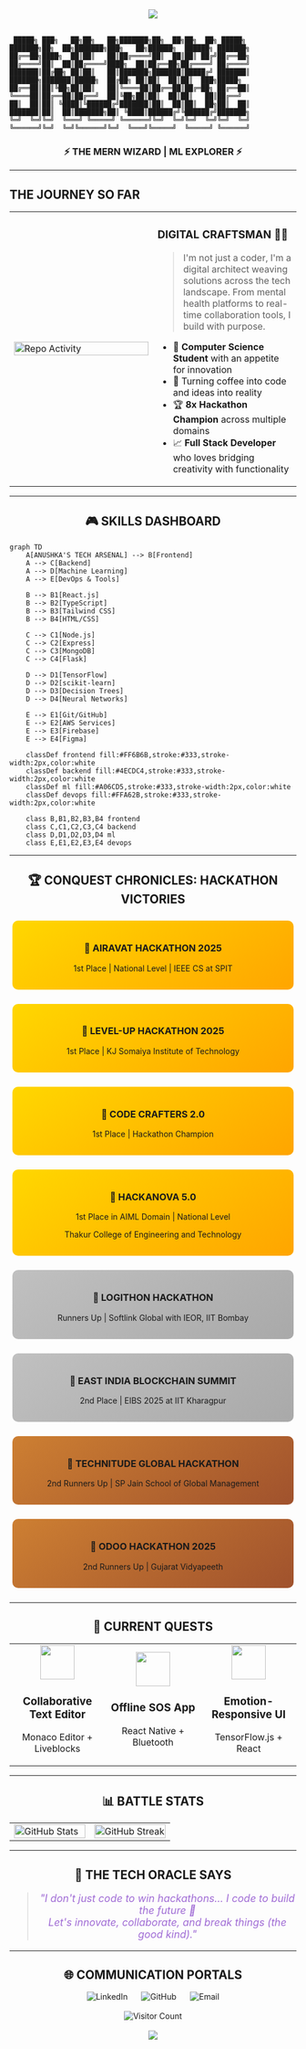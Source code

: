 
<div align="center">
  <img src="https://capsule-render.vercel.app/api?type=cylinder&color=0:8A2387,50:E94057,100:F27121&height=150&text=ANUSHKA%20SHENDGE&animation=fadeIn&fontColor=ffffff&fontSize=40" />
</div>

<br>

```ascii
 █████╗ ███╗   ██╗██╗   ██╗███████╗██╗  ██╗██╗  ██╗ █████╗     ███████╗██╗  ██╗███████╗███╗   ██╗██████╗  ██████╗ ███████╗
██╔══██╗████╗  ██║██║   ██║██╔════╝██║  ██║██║ ██╔╝██╔══██╗    ██╔════╝██║  ██║██╔════╝████╗  ██║██╔══██╗██╔════╝ ██╔════╝
███████║██╔██╗ ██║██║   ██║███████╗███████║█████╔╝ ███████║    ███████╗███████║█████╗  ██╔██╗ ██║██║  ██║██║  ███╗█████╗  
██╔══██║██║╚██╗██║██║   ██║╚════██║██╔══██║██╔═██╗ ██╔══██║    ╚════██║██╔══██║██╔══╝  ██║╚██╗██║██║  ██║██║   ██║██╔══╝  
██║  ██║██║ ╚████║╚██████╔╝███████║██║  ██║██║  ██╗██║  ██║    ███████║██║  ██║███████╗██║ ╚████║██████╔╝╚██████╔╝███████╗
╚═╝  ╚═╝╚═╝  ╚═══╝ ╚═════╝ ╚══════╝╚═╝  ╚═╝╚═╝  ╚═╝╚═╝  ╚═╝    ╚══════╝╚═╝  ╚═╝╚══════╝╚═╝  ╚═══╝╚═════╝  ╚═════╝ ╚══════╝
```

<div align="center">
  <h3>⚡ THE MERN WIZARD | ML EXPLORER ⚡</h3>
</div>

---

## THE JOURNEY SO FAR

<table border="0">
 <tr>
    <td width="50%">
      <img src="https://user-images.githubusercontent.com/74038190/225813708-98b745f2-7d22-48cf-9150-083f1b00d6c9.gif" alt="Repo Activity" width="100%"/>
    </td>
    <td width="50%">
      <h3>DIGITAL CRAFTSMAN 👩‍💻</h3>
      <blockquote>
        I'm not just a coder, I'm a digital architect weaving solutions across the tech landscape. From mental health platforms to real-time collaboration tools, I build with purpose.
      </blockquote>
      <ul>
        <li>🧠 <b>Computer Science Student</b> with an appetite for innovation</li>
        <li>🔮 Turning coffee into code and ideas into reality</li>
        <li>🏆 <b>8x Hackathon Champion</b> across multiple domains</li>
        <li>📈 <b>Full Stack Developer</b> who loves bridging creativity with functionality</li>
      </ul>
    </td>
 </tr>
</table>

---

<div align="center">
  <h2>🎮 SKILLS DASHBOARD</h2>
</div>

```mermaid
graph TD
    A[ANUSHKA'S TECH ARSENAL] --> B[Frontend]
    A --> C[Backend]
    A --> D[Machine Learning]
    A --> E[DevOps & Tools]
    
    B --> B1[React.js]
    B --> B2[TypeScript]
    B --> B3[Tailwind CSS]
    B --> B4[HTML/CSS]
    
    C --> C1[Node.js]
    C --> C2[Express]
    C --> C3[MongoDB]
    C --> C4[Flask]
    
    D --> D1[TensorFlow]
    D --> D2[scikit-learn]
    D --> D3[Decision Trees]
    D --> D4[Neural Networks]
    
    E --> E1[Git/GitHub]
    E --> E2[AWS Services]
    E --> E3[Firebase]
    E --> E4[Figma]
    
    classDef frontend fill:#FF6B6B,stroke:#333,stroke-width:2px,color:white
    classDef backend fill:#4ECDC4,stroke:#333,stroke-width:2px,color:white
    classDef ml fill:#A06CD5,stroke:#333,stroke-width:2px,color:white
    classDef devops fill:#FFA62B,stroke:#333,stroke-width:2px,color:white
    
    class B,B1,B2,B3,B4 frontend
    class C,C1,C2,C3,C4 backend
    class D,D1,D2,D3,D4 ml
    class E,E1,E2,E3,E4 devops
```

---

<div align="center">
  <h2>🏆 CONQUEST CHRONICLES: HACKATHON VICTORIES</h2>
</div>

<div align="center" style="display: grid; grid-template-columns: repeat(auto-fit, minmax(300px, 1fr)); gap: 15px; margin: 20px 0;">

  <div style="background: linear-gradient(145deg, #FFD700, #FFA500); border-radius: 10px; padding: 15px; margin: 5px;">
    <h3>🥇 AIRAVAT HACKATHON 2025</h3>
    <p>1st Place | National Level | IEEE CS at SPIT</p>
  </div>
  
  <div style="background: linear-gradient(145deg, #FFD700, #FFA500); border-radius: 10px; padding: 15px; margin: 5px;">
    <h3>🥇 LEVEL-UP HACKATHON 2025</h3>
    <p>1st Place | KJ Somaiya Institute of Technology</p>
  </div>
  
  <div style="background: linear-gradient(145deg, #FFD700, #FFA500); border-radius: 10px; padding: 15px; margin: 5px;">
    <h3>🥇 CODE CRAFTERS 2.0</h3>
    <p>1st Place | Hackathon Champion</p>
  </div>
  
  <div style="background: linear-gradient(145deg, #FFD700, #FFA500); border-radius: 10px; padding: 15px; margin: 5px;">
    <h3>🥇 HACKANOVA 5.0</h3>
    <p>1st Place in AIML Domain | National Level</p>
    <p>Thakur College of Engineering and Technology</p>
  </div>
  
  <div style="background: linear-gradient(145deg, #C0C0C0, #A9A9A9); border-radius: 10px; padding: 15px; margin: 5px;">
    <h3>🥈 LOGITHON HACKATHON</h3>
    <p>Runners Up | Softlink Global with IEOR, IIT Bombay</p>
  </div>
  
  <div style="background: linear-gradient(145deg, #C0C0C0, #A9A9A9); border-radius: 10px; padding: 15px; margin: 5px;">
    <h3>🥈 EAST INDIA BLOCKCHAIN SUMMIT</h3>
    <p>2nd Place | EIBS 2025 at IIT Kharagpur</p>
  </div>
  
  <div style="background: linear-gradient(145deg, #CD7F32, #A0522D); border-radius: 10px; padding: 15px; margin: 5px;">
    <h3>🥉 TECHNITUDE GLOBAL HACKATHON</h3>
    <p>2nd Runners Up | SP Jain School of Global Management</p>
  </div>
  
  <div style="background: linear-gradient(145deg, #CD7F32, #A0522D); border-radius: 10px; padding: 15px; margin: 5px;">
    <h3>🥉 ODOO HACKATHON 2025</h3>
    <p>2nd Runners Up | Gujarat Vidyapeeth</p>
  </div>
</div>

---

<div align="center">
  <h2>👾 CURRENT QUESTS</h2>
  
  <table width="100%">
    <tr>
      <td align="center" width="33%">
        <img src="https://api.iconify.design/ant-design:code-filled.svg?color=%23FF6B6B" width="60" height="60"/>
        <h3>Collaborative Text Editor</h3>
        <p>Monaco Editor + Liveblocks</p>
      </td>
      <td align="center" width="33%">
        <img src="https://api.iconify.design/bx:mobile-alt.svg?color=%234ECDC4" width="60" height="60"/>
        <h3>Offline SOS App</h3>
        <p>React Native + Bluetooth</p>
      </td>
      <td align="center" width="33%">
        <img src="https://api.iconify.design/fluent:brain-circuit-20-filled.svg?color=%23A06CD5" width="60" height="60"/>
        <h3>Emotion-Responsive UI</h3>
        <p>TensorFlow.js + React</p>
      </td>
    </tr>
  </table>
</div>

---

<div align="center">
  <h2>📊 BATTLE STATS</h2>
</div>

<table border="0">
 <tr>
    <td width="50%">
      <img src="https://github-readme-stats.vercel.app/api?username=AnushkaShendge&show_icons=true&theme=nightowl&hide_border=true" alt="GitHub Stats" width="100%"/>
    </td>
    <td width="50%">
      <img src="https://github-readme-streak-stats.herokuapp.com/?user=AnushkaShendge&theme=nightowl&hide_border=true" alt="GitHub Streak" width="100%"/>
    </td>
 </tr>
</table>

---

<div align="center">
  <h2>🔮 THE TECH ORACLE SAYS</h2>
  
  <blockquote style="font-style: italic; font-size: 18px; color: #A06CD5;">
    "I don't just code to win hackathons… I code to build the future 💫<br>
    Let's innovate, collaborate, and break things (the good kind)."
  </blockquote>
</div>

---

<div align="center">
  <h2>🌐 COMMUNICATION PORTALS</h2>
  
  <a href="https://linkedin.com/in/anushkashendge" style="text-decoration: none; margin: 0 10px;">
    <img src="https://img.shields.io/badge/LinkedIn-0077B5?style=for-the-badge&logo=linkedin&logoColor=white" alt="LinkedIn"/>
  </a>
  <a href="https://github.com/AnushkaShendge" style="text-decoration: none; margin: 0 10px;">
    <img src="https://img.shields.io/badge/GitHub-100000?style=for-the-badge&logo=github&logoColor=white" alt="GitHub"/>
  </a>
  <a href="mailto:anushkashendge.dev@gmail.com" style="text-decoration: none; margin: 0 10px;">
    <img src="https://img.shields.io/badge/Email-D14836?style=for-the-badge&logo=gmail&logoColor=white" alt="Email"/>
  </a>
</div>

<br>

<div align="center">
  <img src="https://profile-counter.glitch.me/anushkashendge/count.svg" alt="Visitor Count"/>
</div>

<br>

<div align="center">
  <img src="https://capsule-render.vercel.app/api?type=shark&color=0:8A2387,50:E94057,100:F27121&height=100&section=footer" />
</div>
